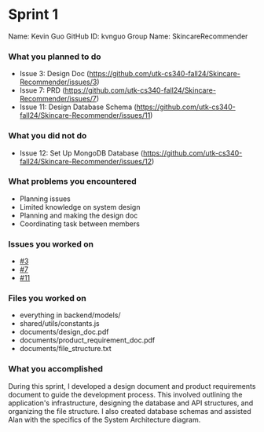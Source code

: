 # Sprint 1

Name: Kevin Guo
GitHub ID: kvnguo
Group Name: SkincareRecommender

### What you planned to do
- Issue 3: Design Doc (https://github.com/utk-cs340-fall24/Skincare-Recommender/issues/3)
- Issue 7: PRD (https://github.com/utk-cs340-fall24/Skincare-Recommender/issues/7)
- Issue 11: Design Database Schema (https://github.com/utk-cs340-fall24/Skincare-Recommender/issues/11)

### What you did not do
- Issue 12: Set Up MongoDB Database (https://github.com/utk-cs340-fall24/Skincare-Recommender/issues/12)

### What problems you encountered
- Planning issues 
- Limited knowledge on system design 
- Planning and making the design doc
- Coordinating task between members 

### Issues you worked on
- [#3](https://github.com/utk-cs340-fall24/Skincare-Recommender/issues/3)
- [#7](https://github.com/utk-cs340-fall24/Skincare-Recommender/issues/7)
- [#11](https://github.com/utk-cs340-fall24/Skincare-Recommender/issues/11)

### Files you worked on
- everything in backend/models/ 
- shared/utils/constants.js
- documents/design_doc.pdf 
- documents/product_requirement_doc.pdf 
- documents/file_structure.txt

### What you accomplished
During this sprint, I developed a design document and product requirements document to guide the development process. This involved outlining the application's infrastructure, designing the database and API structures, and organizing the file structure. I also created database schemas and assisted Alan with the specifics of the System Architecture diagram.